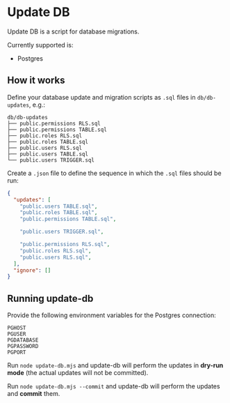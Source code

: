 # Update DB

Update DB is a script for database migrations.

Currently supported is:

- Postgres

## How it works

Define your database update and migration scripts as `.sql` files in `db/db-updates`, e.g.:

```text
db/db-updates
├── public.permissions RLS.sql
├── public.permissions TABLE.sql
├── public.roles RLS.sql
├── public.roles TABLE.sql
├── public.users RLS.sql
├── public.users TABLE.sql
└── public.users TRIGGER.sql
```

Create a `.json` file to define the sequence in which the `.sql` files should be run:

```json
{
  "updates": [
    "public.users TABLE.sql",
    "public.roles TABLE.sql",
    "public.permissions TABLE.sql",

    "public.users TRIGGER.sql",

    "public.permissions RLS.sql",
    "public.roles RLS.sql",
    "public.users RLS.sql",
  ],
  "ignore": []
}
```

## Running update-db

Provide the following environment variables for the Postgres connection:

```text
PGHOST
PGUSER
PGDATABASE
PGPASSWORD
PGPORT
```

Run `node update-db.mjs` and update-db will perform the updates in **dry-run mode** (the actual updates will not be committed).

Run `node update-db.mjs --commit` and update-db will perform the updates and **commit** them.
